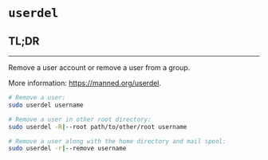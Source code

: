 # `userdel`

## **TL;DR**
---

Remove a user account or remove a user from a group.

More information: <https://manned.org/userdel>.


```sh
# Remove a user:
sudo userdel username

# Remove a user in other root directory:
sudo userdel -R|--root path/to/other/root username

# Remove a user along with the home directory and mail spool:
sudo userdel -r|--remove username
```
